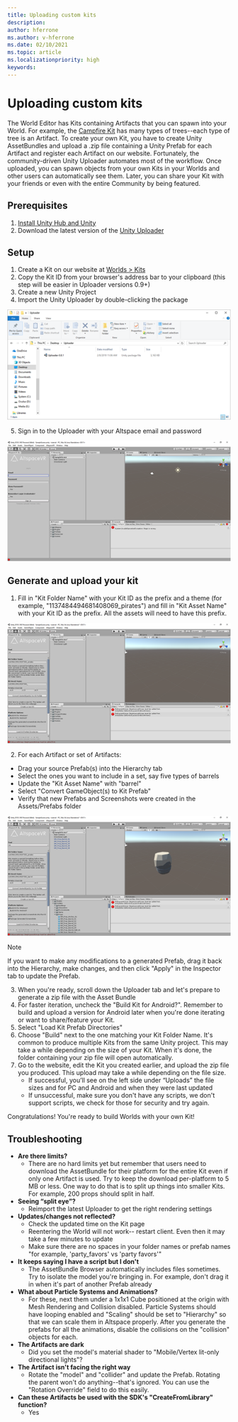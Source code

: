 ```yaml
---
title: Uploading custom kits
description: 
author: hferrone
ms.author: v-hferrone
ms.date: 02/10/2021
ms.topic: article
ms.localizationpriority: high
keywords: 
---
```


# Uploading custom kits

The World Editor has Kits containing Artifacts that you can spawn into your World. For example, the [Campfire Kit](https://account.altvr.com/kits/993516233267609824) has many types of trees--each type of tree is an Artifact. To create your own Kit, you have to create Unity AssetBundles and upload a .zip file containing a Unity Prefab for each Artifact and register each Artifact on our website. Fortunately, the community-driven Unity Uploader automates most of the workflow. Once uploaded, you can spawn objects from your own Kits in your Worlds and other users can automatically see them. Later, you can share your Kit with your friends or even with the entire Community by being featured.

## Prerequisites

1. [Install Unity Hub and Unity](world-building-toolkit-getting-started.md)
2. Download the latest version of the [Unity Uploader](https://altvr.com/download-latest-unity-uploader/)

## Setup 

<!-- Need video uploaded to Channel9 -->

1. Create a Kit on our website at [Worlds > Kits](https://account.altvr.com/kits)
2. Copy the Kit ID from your browser's address bar to your clipboard (this step will be easier in Uploader versions 0.9+)
3. Create a new Unity Project
4. Import the Unity Uploader by double-clicking the package

![Imported unity uploader package](images/custom-kits-img-01.png)

5. Sign in to the Uploader with your Altspace email and password

![AltspaceVR sign in interface in Unity](images/custom-kits-img-02.png)

## Generate and upload your kit

<!-- Need video uploaded to Channel9 -->

1. Fill in "Kit Folder Name" with your Kit ID as the prefix and a theme (for example, "1137484494681408069_pirates") and fill in "Kit Asset Name" with your Kit ID as the prefix. All the assets will need to have this prefix.

![AltspaceVR interface in Unity with Kit folder name](images/custom-kits-img-03.png)

2. For each Artifact or set of Artifacts:
* Drag your source Prefab(s) into the Hierarchy tab
* Select the ones you want to include in a set, say five types of barrels
* Update the "Kit Asset Name" with "barrel"
* Select "Convert GameObject(s) to Kit Prefab"
* Verify that new Prefabs and Screenshots were created in the Assets/Prefabs folder

![AltspaceVR interface in Unity with artifacts selected](images/custom-kits-img-04.png)

> [!NOTE]
> If you want to make any modifications to a generated Prefab, drag it back into the Hierarchy, make changes, and then click "Apply" in the Inspector tab to update the Prefab. 

3. When you're ready, scroll down the Uploader tab and let's prepare to generate a zip file with the Asset Bundle
4. For faster iteration, uncheck the "Build Kit for Android?". Remember to build and upload a version for Android later when you're done iterating or want to share/feature your Kit. 
5. Select "Load Kit Prefab Directories"
6. Choose "Build" next to the one matching your Kit Folder Name. It's common to produce multiple Kits from the same Unity project. This may take a while depending on the size of your Kit. When it's done, the folder containing your zip file will open automatically. 
7. Go to the website, edit the Kit you created earlier, and upload the zip file you produced. This upload may take a while depending on the file size.
    * If successful, you’ll see on the left side under “Uploads” the file sizes and for PC and Android and when they were last updated
    * If unsuccessful, make sure you don't have any scripts, we don't support scripts, we check for those for security and try again.

Congratulations! You're ready to build Worlds with your own Kit!

## Troubleshooting 

* **Are there limits?**
    * There are no hard limits yet but remember that users need to download the AssetBundle for their platform for the entire Kit even if only one Artifact is used. Try to keep the download per-platform to 5 MB or less. One way to do that is to split up things into smaller Kits. For example, 200 props should split in half. 
* **Seeing “split eye”?**
    * Reimport the latest Uploader to get the right rendering settings
* **Updates/changes not reflected?**
    * Check the updated time on the Kit page
    * Reentering the World will not work-- restart client. Even then it may take a few minutes to update
    * Make sure there are no spaces in your folder names or prefab names "for example, 'party_favors' vs 'party favors'"
* **It keeps saying I have a script but I don't**
    * The AssetBundle Browser automatically includes files sometimes. Try to isolate the model you're bringing in. For example, don't drag it in when it's part of another Prefab already
* **What about Particle Systems and Animations?**
    * For these, next them under a 1x1x1 Cube positioned at the origin with Mesh Rendering and Collision disabled. Particle Systems should have looping enabled and "Scaling" should be set to "Hierarchy" so that we can scale them in Altspace properly. After you generate the prefabs for all the animations, disable the collisions on the "collision" objects for each.
* **The Artifacts are dark**
    * Did you set the model's material shader to "Mobile/Vertex lit-only directional lights"?
* **The Artifact isn't facing the right way**
    * Rotate the "model" and "collider" and update the Prefab. Rotating the parent won't do anything--that's ignored. You can use the "Rotation Override" field to do this easily.
* **Can these Artifacts be used with the SDK's "CreateFromLibrary" function?**
    * Yes